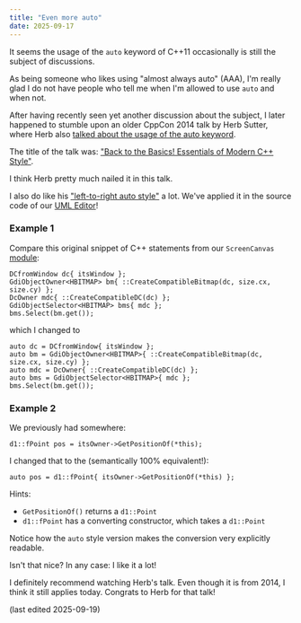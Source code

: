 ```yaml
---
title: "Even more auto"
date: 2025-09-17
---
```


It seems the usage of the `auto` keyword of C++11 occasionally is still the subject of discussions.

As being someone who likes using "almost always auto" (AAA), I'm really glad I do not have people who tell me when I'm allowed to use `auto` and when not.

After having recently seen yet another discussion about the subject, I later happened to stumble upon an older CppCon 2014 talk by Herb Sutter, where Herb also [talked about the usage of the auto keyword](https://www.youtube.com/watch?v=xnqTKD8uD64&t=1709s).

The title of the talk was: ["Back to the Basics! Essentials of Modern C++ Style"](https://www.youtube.com/watch?v=xnqTKD8uD64).

I think Herb pretty much nailed it in this talk.

I also do like his ["left-to-right auto style"](https://www.youtube.com/watch?v=xnqTKD8uD64&t=2458s) a lot. We've applied it in the source code of our [UML Editor](https://cadifra.com/)!

### Example 1

Compare this original snippet of C++ statements from our `ScreenCanvas` [module](https://abuehl.github.io/2025/03/24/converting-to-modules.html):

    DCfromWindow dc{ itsWindow };
    GdiObjectOwner<HBITMAP> bm{ ::CreateCompatibleBitmap(dc, size.cx, size.cy) };
    DcOwner mdc{ ::CreateCompatibleDC(dc) };
    GdiObjectSelector<HBITMAP> bms{ mdc };
    bms.Select(bm.get());

which I changed to

    auto dc = DCfromWindow{ itsWindow };
    auto bm = GdiObjectOwner<HBITMAP>{ ::CreateCompatibleBitmap(dc, size.cx, size.cy) };
    auto mdc = DcOwner{ ::CreateCompatibleDC(dc) };
    auto bms = GdiObjectSelector<HBITMAP>{ mdc };
    bms.Select(bm.get());

### Example 2

We previously had somewhere:

    d1::fPoint pos = itsOwner->GetPositionOf(*this);

I changed that to the (semantically 100% equivalent!):

    auto pos = d1::fPoint{ itsOwner->GetPositionOf(*this) };

Hints:

* `GetPositionOf()` returns a `d1::Point`
* `d1::fPoint` has a converting constructor, which takes a `d1::Point`

Notice how the `auto` style version makes the conversion very explicitly readable.

Isn't that nice? In any case: I like it a lot!

I definitely recommend watching Herb's talk. Even though it is from 2014, I think it still applies today. Congrats to Herb for that talk!

(last edited 2025-09-19)
